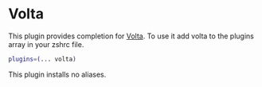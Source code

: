 # Volta
This plugin provides completion for [Volta](https://volta.sh/).
To use it add volta to the plugins array in your zshrc file.
```bash
plugins=(... volta)
```
This plugin installs no aliases.
